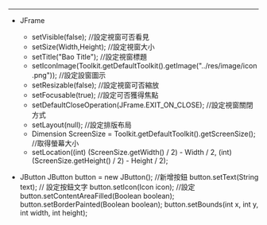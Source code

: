 * * *
- JFrame
    - setVisible(false); //設定視窗可否看見
    - setSize(Width,Height); //設定視窗大小
    - setTitle("Bao Title"); //設定視窗標題
    - setIconImage(Toolkit.getDefaultToolkit().getImage("../res/image/icon.png")); //設定設窗圖示
    - setResizable(false); //設定視窗可否縮放
    - setFocusable(true); //設定可否獲得焦點
    - setDefaultCloseOperation(JFrame.EXIT_ON_CLOSE); //設定視窗關閉方式
    - setLayout(null); //設定排版布局
    - Dimension ScreenSize = Toolkit.getDefaultToolkit().getScreenSize(); //取得螢幕大小
    - setLocation((int) (ScreenSize.getWidth() / 2) - Width / 2, (int) (ScreenSize.getHeight() / 2) - Height / 2);

- JButton
    JButton button = new JButton(); //新增按鈕
    button.setText(String text); // 設定按鈕文字
    button.setIcon(Icon icon); //設定
    button.setContentAreaFilled(Boolean boolean);
    button.setBorderPainted(Boolean boolean);
    button.setBounds(int x, int y, int width, int height);